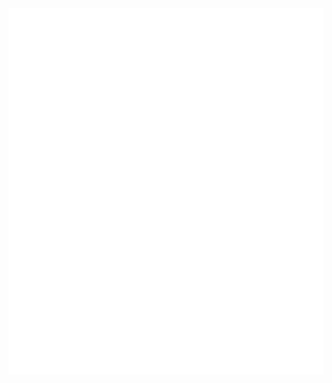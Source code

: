 
<picture>
  <img src="/github-metrics.svg" alt="Metrics">
</picture>

<!--
![](https://github-readme-stats.vercel.app/api/wakatime?username=alizahidpak&api_domain=wakapi.dev&bg_color=1A202C&title_color=2F855A&icon_color=2F855A&text_color=ffffff&custom_title=Wakapi.dev+Stats+%28Last+6+Months%29&layout=compact)

![](https://wakapi.dev/api/badge/alizahidpak/alizahidpak/interval:30_days?label=last%2030d)

![](https://img.shields.io/endpoint?url=https://wakapi.dev/api/compat/shields/v1/alizahidpak/interval:all_time&label=All%20time&color=blue)

[![My GitHub stats](https://github-readme-stats.vercel.app/api?username=alizahidpak)](https://github.com/anuraghazra/github-readme-stats)

[![Top Langs](https://github-readme-stats.vercel.app/api/top-langs/?username=alizahidpak)](https://github.com/anuraghazra/github-readme-stats)

**alizahidpak/alizahidpak** is a ✨ _special_ ✨ repository because its `README.md` (this file) appears on your GitHub profile.

Here are some ideas to get you started:

- 🔭 I’m currently working on ...
- 🌱 I’m currently learning ...
- 👯 I’m looking to collaborate on ...
- 🤔 I’m looking for help with ...
- 💬 Ask me about ...
- 📫 How to reach me: ...
- 😄 Pronouns: ...
- ⚡ Fun fact: ...
-->
